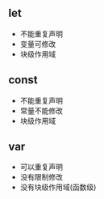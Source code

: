 ## let
 * 不能重复声明 
 * 变量可修改
 * 块级作用域

## const
 * 不能重复声明  
 * 常量不能修改
 * 块级作用域

## var
 * 可以重复声明
 * 没有限制修改
 * 没有块级作用域(函数级)
